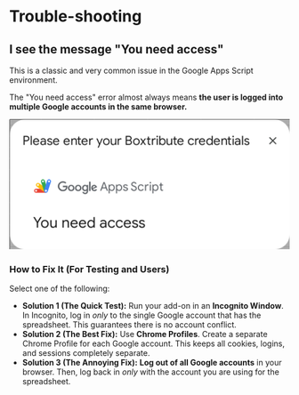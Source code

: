 # Trouble-shooting

## I see the message "You need access"

This is a classic and very common issue in the Google Apps Script environment.

The "You need access" error almost always means **the user is logged into multiple Google accounts in the same browser.**

![no-access](./you-have-no-access.png)

### How to Fix It (For Testing and Users)

Select one of the following:

* **Solution 1 (The Quick Test):** Run your add-on in an **Incognito Window**. In Incognito, log in *only* to the single Google account that has the spreadsheet. This guarantees there is no account conflict.
* **Solution 2 (The Best Fix):** Use **Chrome Profiles**. Create a separate Chrome Profile for each Google account. This keeps all cookies, logins, and sessions completely separate.
* **Solution 3 (The Annoying Fix):** **Log out of all Google accounts** in your browser. Then, log back in *only* with the account you are using for the spreadsheet.
